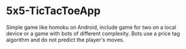 # 5x5-TicTacToeApp
Simple game like homoku on Android, include game for two on a local device or a game with bots of different complexity. 
Bots use a price tag algorithm and do not predict the player's moves.
